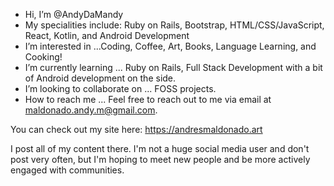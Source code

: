 - Hi, I’m @AndyDaMandy
- My specialities include: Ruby on Rails, Bootstrap, HTML/CSS/JavaScript, React, Kotlin, and Android Development
- I’m interested in ...Coding, Coffee, Art, Books, Language Learning, and Cooking!
- I’m currently learning ... Ruby on Rails, Full Stack Development with a bit of Android development on the side.
- I’m looking to collaborate on ... FOSS projects.
- How to reach me ... Feel free to reach out to me via email at maldonado.andy.m@gmail.com.

You can check out my site here:
https://andresmaldonado.art

I post all of my content there. I'm not a huge social media user and don't post very often, but I'm hoping to meet new people and be more actively engaged with communities.
